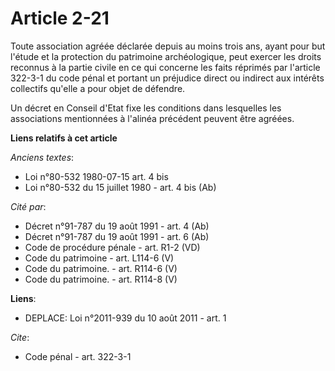 # Article 2-21

Toute association agréée déclarée depuis au moins trois ans, ayant pour but l'étude et la protection du patrimoine
archéologique, peut exercer les droits reconnus à la partie civile en ce qui concerne les faits réprimés par l'article
322-3-1 du code pénal et portant un préjudice direct ou indirect aux intérêts collectifs qu'elle a pour objet de défendre. 

Un décret en Conseil d'Etat fixe les conditions dans lesquelles les associations mentionnées à l'alinéa précédent peuvent
être agréées.

**Liens relatifs à cet article**

_Anciens textes_:

  - Loi n°80-532 1980-07-15 art. 4 bis
  - Loi n°80-532 du 15 juillet 1980 - art. 4 bis (Ab)

_Cité par_:

  - Décret n°91-787 du 19 août 1991 - art. 4 (Ab)
  - Décret n°91-787 du 19 août 1991 - art. 6 (Ab)
  - Code de procédure pénale - art. R1-2 (VD)
  - Code du patrimoine - art. L114-6 (V)
  - Code du patrimoine. - art. R114-6 (V)
  - Code du patrimoine. - art. R114-8 (V)

**Liens**:

  - DEPLACE: Loi n°2011-939 du 10 août 2011 - art. 1

_Cite_:

  - Code pénal - art. 322-3-1
